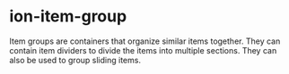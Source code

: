 # ion-item-group

Item groups are containers that organize similar items together. They can contain item dividers to divide the items into multiple sections. They can also be used to group sliding items.



